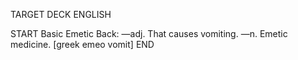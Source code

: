 TARGET DECK
ENGLISH

START
Basic
Emetic
Back: —adj. That causes vomiting. —n. Emetic medicine. [greek emeo vomit]
END
